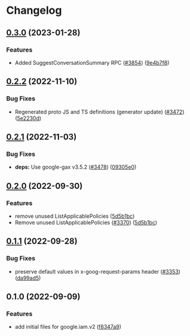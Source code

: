 # Changelog

## [0.3.0](https://github.com/googleapis/google-cloud-node/compare/iam-v0.2.2...iam-v0.3.0) (2023-01-28)


### Features

* Added SuggestConversationSummary RPC ([#3854](https://github.com/googleapis/google-cloud-node/issues/3854)) ([9e4b7f8](https://github.com/googleapis/google-cloud-node/commit/9e4b7f8d27dbb1ac011267f9b96ce90d2ff7a74b))

## [0.2.2](https://github.com/googleapis/google-cloud-node/compare/iam-v0.2.1...iam-v0.2.2) (2022-11-10)


### Bug Fixes

* Regenerated proto JS and TS definitions (generator update) ([#3472](https://github.com/googleapis/google-cloud-node/issues/3472)) ([5e2230d](https://github.com/googleapis/google-cloud-node/commit/5e2230dfc4302bb2ac9628ff4200eb46509e103d))

## [0.2.1](https://github.com/googleapis/google-cloud-node/compare/iam-v0.2.0...iam-v0.2.1) (2022-11-03)


### Bug Fixes

* **deps:** Use google-gax v3.5.2 ([#3478](https://github.com/googleapis/google-cloud-node/issues/3478)) ([09305e0](https://github.com/googleapis/google-cloud-node/commit/09305e06548b89dc17bb3d3167e2d1e69588caa4))

## [0.2.0](https://github.com/googleapis/google-cloud-node/compare/iam-v0.1.1...iam-v0.2.0) (2022-09-30)


### Features

* remove unused ListApplicablePolicies ([5d5b1bc](https://github.com/googleapis/google-cloud-node/commit/5d5b1bcaaccaf87a3bd58fa0499fa77de80bffe4))
* Remove unused ListApplicablePolicies ([#3370](https://github.com/googleapis/google-cloud-node/issues/3370)) ([5d5b1bc](https://github.com/googleapis/google-cloud-node/commit/5d5b1bcaaccaf87a3bd58fa0499fa77de80bffe4))

## [0.1.1](https://github.com/googleapis/google-cloud-node/compare/iam-v0.1.0...iam-v0.1.1) (2022-09-28)


### Bug Fixes

* preserve default values in x-goog-request-params header ([#3353](https://github.com/googleapis/google-cloud-node/issues/3353)) ([da99ad5](https://github.com/googleapis/google-cloud-node/commit/da99ad57f592a504750d57fdb1c7423734fec069))

## 0.1.0 (2022-09-09)


### Features

* add initial files for google.iam.v2 ([f8347a9](https://github.com/googleapis/google-cloud-node/commit/f8347a92e644e9efa0a2d41bd22c38867582b4bc))
